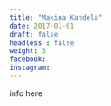 ```yaml
---
title: "Makina Kandela"
date: 2017-01-01
draft: false
headless : false
weight: 3
facebook: 
instagram:
---
```


info here